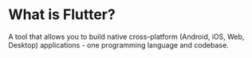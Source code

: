 # What is Flutter?
A tool that allows you to build native cross-platform (Android, iOS, Web, Desktop) applications - one programming language and codebase.